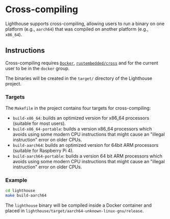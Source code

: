 # Cross-compiling

Lighthouse supports cross-compiling, allowing users to run a binary on one
platform (e.g., `aarch64`) that was compiled on another platform (e.g.,
`x86_64`).


## Instructions

Cross-compiling requires [`Docker`](https://docs.docker.com/engine/install/),
[`rustembedded/cross`](https://github.com/rust-embedded/cross) and for the
current user to be in the `docker` group.

The binaries will be created in the `target/` directory of the Lighthouse
project.

### Targets

The `Makefile` in the project contains four targets for cross-compiling:

- `build-x86_64`: builds an optimized version for x86_64 processors (suitable
	for most users).
- `build-x86_64-portable`: builds a version x86_64 processors which avoids
	using some modern CPU instructions that might cause an "illegal
	instruction" error on older CPUs.
- `build-aarch64`: builds an optimized version for 64bit ARM processors
	(suitable for Raspberry Pi 4).
- `build-aarch64-portable`: builds a version 64 bit ARM processors which avoids
	using some modern CPU instructions that might cause an "illegal
	instruction" error on older CPUs.


### Example

```bash
cd lighthouse
make build-aarch64
```

The `lighthouse` binary will be compiled inside a Docker container and placed
in `lighthouse/target/aarch64-unknown-linux-gnu/release`.
